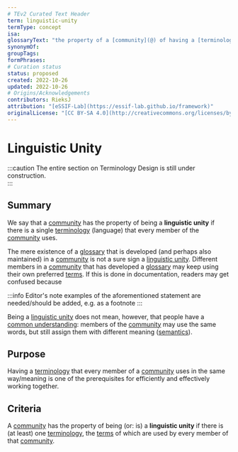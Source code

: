 ```yaml
---
# TEv2 Curated Text Header
term: linguistic-unity
termType: concept
isa:
glossaryText: "the property of a [community](@) of having a [terminology](@) (language) that every member of the [community](@) uses."
synonymOf:
groupTags:
formPhrases:
# Curation status
status: proposed
created: 2022-10-26
updated: 2022-10-26
# Origins/Acknowledgements
contributors: RieksJ
attribution: "[eSSIF-Lab](https://essif-lab.github.io/framework)"
originalLicense: "[CC BY-SA 4.0](http://creativecommons.org/licenses/by-sa/4.0/?ref=chooser-v1)"
---
```


# Linguistic Unity

:::caution
The entire section on Terminology Design is still under construction.<br/>
:::

## Summary
We say that a [community](@) has the property of being a **linguistic unity** if there is a single [terminology](@) (language) that every member of the [community](@) uses.

The mere existence of a [glossary](@) that is developed (and perhaps also maintained) in a [community](@) is not a sure sign a [linguistic unity](@). Different members in a [community](@) that has developed a [glossary](@) may keep using their own preferred [terms](@). If this is done in documentation, readers may get confused because

:::info Editor's note
examples of the aforementioned statement are needed/should be added, e.g. as a footnote
:::

Being a [linguistic unity](@) does not mean, however, that people have a [common understanding](@): members of the [community](@) may use the same words, but still assign them with different meaning ([semantics](@)).

## Purpose
Having a [terminology](@) that every member of a [community](@) uses in the same way/meaning is one of the prerequisites for efficiently and effectively working together.

## Criteria
A [community](@) has the property of being (or: is) a **linguistic unity** if there is (at least) one [terminology](@), the [terms](@) of which are used by every member of that [community](@).
